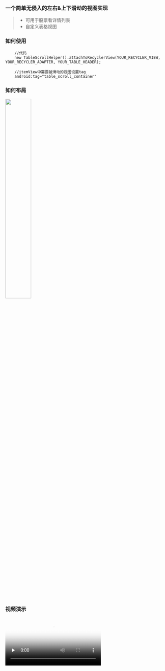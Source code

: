 ### 一个简单无侵入的左右&上下滑动的视图实现

>* 可用于股票看详情列表
>* 自定义表格视图

### 如何使用
```code
    //代码
    new TableScrollHelper().attachToRecyclerView(YOUR_RECYCLER_VIEW, YOUR_RECYCLER_ADAPTER, YOUR_TABLE_HEADER);

    //itemView中需要被滑动的视图设置tag
    android:tag="table_scroll_container"
```

### 如何布局
<img src=https://github.com/crosswall/EasyTableSrcollHelper/blob/master/media/table_scroll_ui.png width=40% />

### 视频演示
<video id="video" controls="" preload="none" poster="封面">
      <source id="mp4" src="https://github.com/crosswall/EasyTableSrcollHelper/blob/master/media/1625301684992688.mp4" type="video/mp4">
</video>
